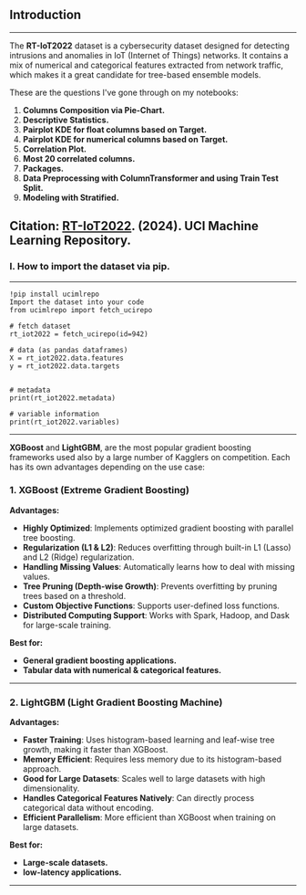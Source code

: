 ## Introduction  
---------------

The **RT-IoT2022** dataset is a cybersecurity dataset designed for detecting intrusions and anomalies in IoT (Internet of Things) networks. It contains a mix of numerical and categorical features extracted from network traffic, which makes it a great candidate for tree-based ensemble models.

These are the questions I've gone through on my notebooks:

1. **Columns Composition via Pie-Chart.** <br/>
2. **Descriptive Statistics.** <br/>
3. **Pairplot KDE for float columns based on Target.** <br/>
4. **Pairplot KDE for numerical columns based on Target.** <br/>
5. **Correlation Plot.** <br/>
6. **Most 20 correlated columns.** <br/>
7. **Packages.** <br/>
8. **Data Preprocessing with ColumnTransformer and using Train Test Split.** <br/>
9. **Modeling with Stratified.** <br/>

**Citation: [RT-IoT2022](https://archive.ics.uci.edu/dataset/942/rt-iot2022). (2024). UCI Machine Learning Repository.** <br/>
--------------------------------------------------------------------------------------------------------------------


### I. How to import the dataset via pip.
--------------------------------------------------------------------------------------------------------------------
```
!pip install ucimlrepo
Import the dataset into your code 
from ucimlrepo import fetch_ucirepo 
  
# fetch dataset 
rt_iot2022 = fetch_ucirepo(id=942) 
  
# data (as pandas dataframes) 
X = rt_iot2022.data.features 
y = rt_iot2022.data.targets
  
  
# metadata 
print(rt_iot2022.metadata) 
  
# variable information 
print(rt_iot2022.variables)

```
--------------------------------------------------------------------------------------------------------------------
**XGBoost** and **LightGBM**, are the most popular gradient boosting frameworks used also by a large number of Kagglers on competition. Each has its own advantages depending on the use case:

### **1. XGBoost (Extreme Gradient Boosting)**
**Advantages:**
- **Highly Optimized**: Implements optimized gradient boosting with parallel tree boosting.
- **Regularization (L1 & L2)**: Reduces overfitting through built-in L1 (Lasso) and L2 (Ridge) regularization.
- **Handling Missing Values**: Automatically learns how to deal with missing values.
- **Tree Pruning (Depth-wise Growth)**: Prevents overfitting by pruning trees based on a threshold.
- **Custom Objective Functions**: Supports user-defined loss functions.
- **Distributed Computing Support**: Works with Spark, Hadoop, and Dask for large-scale training.

**Best for:** 
- **General gradient boosting applications.**
- **Tabular data with numerical & categorical features.**
--------------------------------------------------------------------------------------------------------------------
### **2. LightGBM (Light Gradient Boosting Machine)**
**Advantages:**
- **Faster Training**: Uses histogram-based learning and leaf-wise tree growth, making it faster than XGBoost.
- **Memory Efficient**: Requires less memory due to its histogram-based approach.
- **Good for Large Datasets**: Scales well to large datasets with high dimensionality.
- **Handles Categorical Features Natively**: Can directly process categorical data without encoding.
- **Efficient Parallelism**: More efficient than XGBoost when training on large datasets.

**Best for:** 
- **Large-scale datasets.**
- **low-latency applications.**
--------------------------------------------------------------------------------------------------------------------

